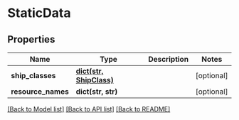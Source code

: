 # StaticData

## Properties
Name | Type | Description | Notes
------------ | ------------- | ------------- | -------------
**ship_classes** | [**dict(str, ShipClass)**](ShipClass.md) |  | [optional] 
**resource_names** | **dict(str, str)** |  | [optional] 

[[Back to Model list]](../README.md#documentation-for-models) [[Back to API list]](../README.md#documentation-for-api-endpoints) [[Back to README]](../README.md)

